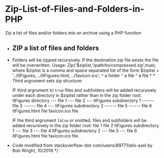 # Zip-List-of-Files-and-Folders-in-PHP
Zip a list of files and/or folders into an archive using a PHP function

* 	ZIP a list of files and folders
	-------------------------------
*
	Folders will be zipped recursively.
	If the destination zip file exists the file will be overwritten.
	Usage:
		Zip('$ziplist,'/path/to/compressed.zip',true);
	where $ziplist is a comma and space separated list of the form
		$ziplist = '../ItFigures, ../ItFigures.html, ../favicon.ico';
					^ a folder		^ a file			^ a file
	*
	*
	Third argrument sets zip structure:

	 IF third argrument to `true` files and subfolders will be added recursively under
	 each directory in $ziplist rather than in the zip folder root.
		ItFigures directory
		--- file 1
		--- file 2
		--- ItFigures subdirectory 1
		------ file 3
		------ file 4
		--- ItFigures subdirectory 2
		------ file 5
		------ file 6
		ItFigures.html file
		favicon.ico file

	IF the third argrument `false` or omitted, files and subfolders will be added
	recursively in the zip folder root:
		file 1
		file 2
		ItFigures subdirectory 1
		--- file 3
		--- file 4
		ItFigures subdirectory 2
		--- file 5
		--- file 6
		ItFigures.html file
		favicon.ico file
*
	Code modified from stackoverflow-dot-com/users/89771/alix-axel
	by Bob Wright, 10/2019
*/
